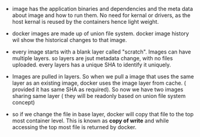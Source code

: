 - image has the application binaries and dependencies and the meta data about image and how to run them. No need for kernal or drivers, as the host kernal is reused by the containers hence light weight.

- docker images are made up of union file system. docker image history wil show the historical changes to that image.

- every image starts with a blank layer called "scratch". Images can have multiple layers. so layers are jsut metadata change, with no files uploaded. every layers has a unique SHA to identify it uniquely.

- Images are pulled in layers. So when we pull a image that uses the same layer as an existing image, docker uses the image layer from cache. ( provided it has same SHA as required). So now we have two images sharing same layer ( they will be readonly based on union file system concept)


- so if we change the file in base layer, docker will copy that file to the top most container level. This is known as **copy of write** and while accessing the top most file is returned by docker. 
